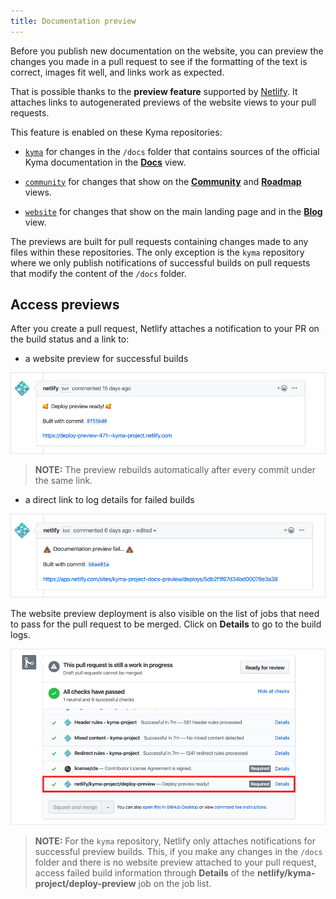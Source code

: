 ```yaml
---
title: Documentation preview
---
```


Before you publish new documentation on the website, you can preview the changes you made in a pull request to see if the formatting of the text is correct, images fit well, and links work as expected.

That is possible thanks to the **preview feature** supported by [Netlify](https://www.netlify.com/). It attaches links to autogenerated previews of the website views to your pull requests.

This feature is enabled on these Kyma repositories:

- [`kyma`](https://github.com/kyma-project/kyma/tree/master/docs) for changes in the `/docs` folder that contains sources of the official Kyma documentation in the [**Docs**](https://kyma-project.io/docs/) view.

- [`community`](https://github.com/kyma-project/community) for changes that show on the [**Community**](https://kyma-project.io/community/) and [**Roadmap**](https://kyma-project.io/roadmap/) views.

- [`website`](https://github.com/kyma-project/website) for changes that show on the main landing page and in the [**Blog**](https://kyma-project.io/blog/) view.

The previews are built for pull requests containing changes made to any files within these repositories. The only exception is the `kyma` repository where we only publish notifications of successful builds on pull requests that modify the content of the `/docs` folder.

## Access previews

After you create a pull request, Netlify attaches a notification to your PR on the build status and a link to:

- a website preview for successful builds

![Successful preview](./assets/successful-preview.png)

>**NOTE:** The preview rebuilds automatically after every commit under the same link.

- a direct link to log details for failed builds

![Failed preview](./assets/failed-preview.png)

The website preview deployment is also visible on the list of jobs that need to pass for the pull request to be merged. Click on **Details** to go to the build logs.

![Job details](./assets/job-details.png)

>**NOTE:** For the `kyma` repository, Netlify only attaches notifications for successful preview builds. This, if you make any changes in the `/docs` folder and there is no website preview attached to your pull request, access failed build information through **Details** of the **netlify/kyma-project/deploy-preview** job on the job list.  

